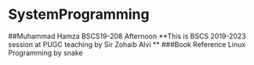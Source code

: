 # SystemProgramming
##Muhammad Hamza BSCS19-208 Afternoon
**This is BSCS 2019-2023 session at PUGC teaching by Sir Zohaib Alvi
**
###Book Reference 
Linux Programming by snake
